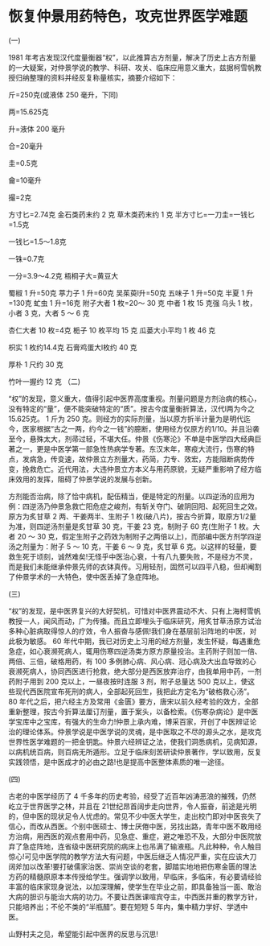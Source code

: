 # 恢复仲景用药特色，攻克世界医学难题

(一)

1981 年考古发现汉代度量衡器“权”，以此推算古方剂量，解决了历史上古方剂量的一大疑案，对仲景学说的教学、科研、攻关、临床应用意义重大，兹据柯雪帆教授归纳整理的资料并经反复称量核实，摘要介绍如下：

斤=250克(或液体 250 毫升，下同)

两=15.625克

升=液体 200 毫升

合=20毫升

圭=0.5克

龠=10毫升

撮=2克

方寸匕=2.74克 金石类药末约 2 克 草木类药末约 1 克 半方寸匕=一刀圭=一钱匕=1.5克

一钱匕=1.5～1.8克

一铢=0.7克

一分=3.9～4.2克 梧桐子大=黄豆大

蜀椒 1 升=50克 葶力子 1 升=60克 吴茱萸l升=50克 五味子 1 升=50克 半夏 1 升=130克 虻虫 1 升=16克 附子大者 1 枚=20～ 30 克 中者 1 枚 15 克强 乌头 1 枚，小者 3 克，大者 5 ～ 6 克

杏仁大者 10 枚=4克 栀子 10 枚平均 15 克 瓜蒌大小平均 1 枚 46 克

枳实 1 枚约14.4克 石膏鸡蛋大l枚约 40 克

厚朴 1 尺约 30 克

竹叶一握约 12 克
（二)

“权”的发现，意义重大，值得引起中医界高度重视。剂量问题是方剂治病的核心，没有特定的“量”，便不能突破特定的“质”。按古今度量衡折算法，汉代l两为今之15.625克。 1 斤为 250 克。则经方的实际剂量，当以原方折半计量为是明代迄今，医家根据“古之一两，约今之一钱”的臆断，使用经方仅原方的1/10。并且沿袭至今，悬殊太大，剂帚过轻，不堪大任。仲景《伤寒沦》不单是中医学四大经典巨著之一，更是中医学第一部急性热病学专著。东汉末年，寒疫大流行，伤寒的特点，发病急，传变速，故仲景立方剂量大，药简，力专、效宏，方能阻断病势传变，挽救危亡。近代用法，大违仲景立方本义与用药原貌，无疑严重影响了经方临床效用的发挥，阻碍了仲景学说的发展与创新。

方剂能否治病，除了恰中病机，配伍精当，便是特定的剂量。以四逆汤的应用为例：四逆汤乃仲景急救亡阳危症之峻剂，有斩关夺门、破阴回阳、起死回生之效。原方为炙甘草 2 两、干姜两半、生附子 1 枚(破八片)，按古今折算，取原方1/2量为准，则四逆汤剂量是炙甘草 30 克，干姜 23 克，制附子 60 克(生附子 1 枚。大者 20 ～ 30 克，假定生附子之药效为制附子之两倍以上)，而部编中医方剂学四逆汤之剂量为：附子 5 ～ 10 克，干姜 6 ～ 9 克，炙甘草 6 克。以这样的轻量，要救生死于顷刻，诚然难矣!无怪乎中医治心衰，十有八九要失败，不是经方不灵，而是我们未能继承仲景先师的衣钵真传。习用轻剂，固然可以四平八稳，但却阉割了仲景学术的一大特色，使中医丢掉了急症阵地。

(三)

“权”的发现，是中医界复兴的大好契机，可惜对中医界震动不大、只有上海柯雪帆教授一人，闻风而动，广为传播。而且立即埋头于临床研究，用炙甘草汤原方试治多种心脏病取得惊人的疗效，令人振奋与感佩!我们身在基层前沿阵地的中医，对此极为敏感。 60 年代中期，我已对历史上习用的经方剂量，发生怀疑，每遇重危急症，如心衰濒死病人，辄用伤寒四逆汤类方原方原量投治。主药附子则加一倍、两倍、三倍，破格用药，有 100 多例肺心病、风心病、冠心病及大出血导致的心衰濒死病人，协同西医进行抢救，绝大部分是西医放弃治疗，由我单用中药，一剂药附子用到 200 克以上，一昼夜按时连服 3 剂，附子总量达 500 克以上，使这些现代西医院宣布死刑的病人，全部起死回生，我把此方定名为“破格救心汤”。 80 年代之后，把六经主方及常用《金匮》要方，唐宋以前久经考验的效方，全部重新整理，按古今折算法厘订剂量，置于案头，以备检索。《伤寒杂病论》是中医学宝库中之宝库，有强大的生命力!仲景上承内难，博采百家，开创了中医辨证论治的理论体系。仲景学说是中医学说的灵魂，是中医取之不尽的源头之水，是攻克世界性医学难题的一把金钥匙。仲景六经辨证之法，使我们洞悉病机，见病知源，以病机统百病，则百病无所遁形。立足于临床刻苦研读仲景著作，学以致用，反复实践领悟，是中医成才的必由之路!也是提高中医整体素质的唯一途径。

(四)

古老的中医学经历了 4 千多年的历史考验，经受了近百年凶涛恶浪的摧残，仍然屹立于世界医学之林，并且在 21世纪昂首阔步走向世界，令人振奋，前途是光明的，但中医的现状足令人忧虑的。常见不少中医大学生，走出校门即对中医丧失了信心，而改从西医。个别中医硕士、博士厌倦中医，另找出路，青年中医不敢用经方治病，用西医的观点套用中药，见急症、重症，避之唯恐不及，大部分中医院放弃了急症阵地，连省级中医研究院的病床上也吊满了输液瓶。凡此种种，令人触目惊心!可见中医学院的教学方法大有问题，中医后继乏人情况严重，实在应该大刀阔斧加以改革!要打破儒家治医、崇尚空谈的老套，脚踏实地地把伤寒金匮的理法方药的精髓原原本本传授给学生。强调学以致用，早临床，多临床，有必要请经验丰富的临床家现身说法，以加深理解，使学生在毕业之前，即具备独当一面、敢治大病的胆识与能治大病的功力。不要让西医课喧宾夺主，中西医并重的教学方针，只能培养出；不伦不类的“半瓶醋”。要在短短 5 年内，集中精力学好、学透中医。

山野村夫之见，希望能引起中医界的反思与沉思!